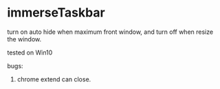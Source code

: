# immerseTaskbar
turn on auto hide when maximum front window, and turn off when resize the window. 

tested on Win10



bugs:
1. chrome extend can close. 
